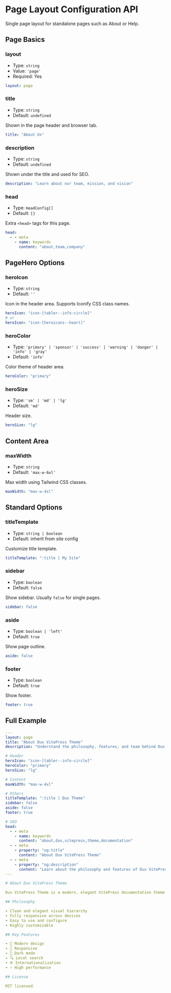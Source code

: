 # Page Layout Configuration API

Single page layout for standalone pages such as About or Help.

## Page Basics

### layout

- Type: `string`
- Value: `'page'`
- Required: Yes

```yaml
layout: page
```

### title

- Type: `string`
- Default: `undefined`

Shown in the page header and browser tab.

```yaml
title: "About Us"
```

### description

- Type: `string`
- Default: `undefined`

Shown under the title and used for SEO.

```yaml
description: "Learn about our team, mission, and vision"
```

### head

- Type: `HeadConfig[]`
- Default: `[]`

Extra `<head>` tags for this page.

```yaml
head:
  - - meta
    - name: keywords
      content: "about,team,company"
```

## PageHero Options

### heroIcon

- Type: `string`
- Default: `''`

Icon in the header area. Supports Iconify CSS class names.

```yaml
heroIcon: "icon-[tabler--info-circle]"
# or
heroIcon: "icon-[heroicons--heart]"
```

### heroColor

- Type: `'primary' | 'sponsor' | 'success' | 'warning' | 'danger' | 'info' | 'gray'`
- Default: `'info'`

Color theme of header area.

```yaml
heroColor: "primary"
```

### heroSize

- Type: `'sm' | 'md' | 'lg'`
- Default: `'md'`

Header size.

```yaml
heroSize: "lg"
```

## Content Area

### maxWidth

- Type: `string`
- Default: `'max-w-6xl'`

Max width using Tailwind CSS classes.

```yaml
maxWidth: "max-w-4xl"
```

## Standard Options

### titleTemplate

- Type: `string | boolean`
- Default: inherit from site config

Customize title template.

```yaml
titleTemplate: ":title | My Site"
```

### sidebar

- Type: `boolean`
- Default: `false`

Show sidebar. Usually `false` for single pages.

```yaml
sidebar: false
```

### aside

- Type: `boolean | 'left'`
- Default: `true`

Show page outline.

```yaml
aside: false
```

### footer

- Type: `boolean`
- Default: `true`

Show footer.

```yaml
footer: true
```

## Full Example

```yaml
---
layout: page
title: "About Dux VitePress Theme"
description: "Understand the philosophy, features, and team behind Dux VitePress Theme"

# Header
heroIcon: "icon-[tabler--info-circle]"
heroColor: "primary"
heroSize: "lg"

# Content
maxWidth: "max-w-4xl"

# Others
titleTemplate: ":title | Dux Theme"
sidebar: false
aside: false
footer: true

# SEO
head:
  - - meta
    - name: keywords
      content: "about,dux,vitepress,theme,documentation"
  - - meta
    - property: "og:title"
      content: "About Dux VitePress Theme"
  - - meta
    - property: "og:description"
      content: "Learn about the philosophy and features of Dux VitePress Theme"
---

# About Dux VitePress Theme

Dux VitePress Theme is a modern, elegant VitePress documentation theme designed for a great reading experience.

## Philosophy

- Clean and elegant visual hierarchy
- Fully responsive across devices
- Easy to use and configure
- Highly customizable

## Key Features

- 🎨 Modern design
- 📱 Responsive
- 🌙 Dark mode
- 🔍 Local search
- 🌐 Internationalization
- ⚡ High performance

## License

MIT licensed.
```